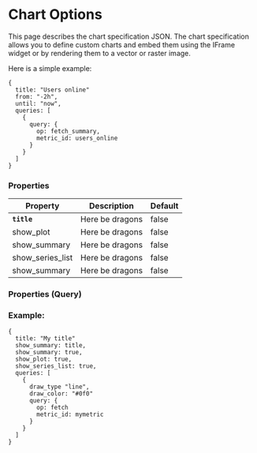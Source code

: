 Chart Options
=============

This page describes the chart specification JSON. The chart specification allows
you to define custom charts and embed them using the IFrame widget or by rendering
them to a vector or raster image.

Here is a simple example:

    {
      title: "Users online"
      from: "-2h",
      until: "now",
      queries: [
        {
          query: {
            op: fetch_summary,
            metric_id: users_online
          }
        }
      ]
    }


### Properties

<table>
  <thead>
    <tr>
      <th>Property</th>
      <th>Description</th>
      <th>Default</th>
    </tr>
  </thead>
  <tbody>
    <tr>
      <td><code><b>title</b></code></td>
      <td>Here be dragons</td>
      <td>false</td>
    </tr>
    <tr>
      <td>show_plot</td>
      <td>Here be dragons</td>
      <td>false</td>
    </tr>
    <tr>
      <td>show_summary</td>
      <td>Here be dragons</td>
      <td>false</td>
    </tr>
    <tr>
      <td>show_series_list</td>
      <td>Here be dragons</td>
      <td>false</td>
    </tr>
    <tr>
      <td>show_summary</td>
      <td>Here be dragons</td>
      <td>false</td>
    </tr>
  </tbody>
</table>

### Properties (Query)



### Example:

    {
      title: "My title"
      show_summary: title,
      show_summary: true,
      show_plot: true,
      show_series_list: true,
      queries: [
        {
          draw_type "line",
          draw_color: "#0f0"
          query: {
            op: fetch
            metric_id: mymetric
          }
        }
      ]
    }
